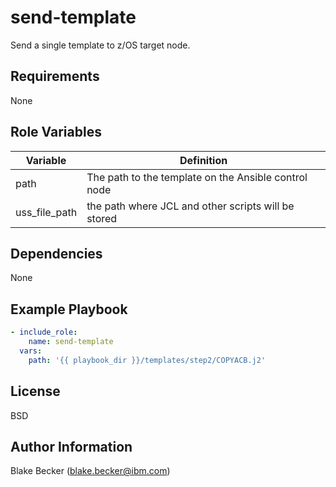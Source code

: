 send-template
=========

Send a single template to z/OS target node.

Requirements
------------

None

Role Variables
--------------

| Variable      | Definition                                           |
| ------------- | ---------------------------------------------------- |
| path          | The path to the template on the Ansible control node |
| uss_file_path | the path where JCL and other scripts will be stored  |

Dependencies
------------

None

Example Playbook
----------------

```yaml
- include_role: 
    name: send-template
  vars:
    path: '{{ playbook_dir }}/templates/step2/COPYACB.j2'

```

License
-------

BSD

Author Information
------------------

Blake Becker (blake.becker@ibm.com)